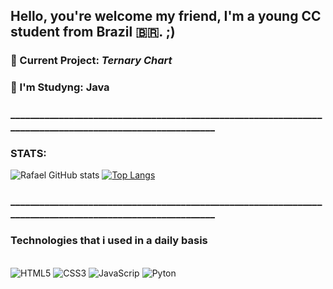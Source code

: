 ## Hello, you're welcome my friend, I'm a young CC student from Brazil 🇧🇷. ;)

### 🤖 Current Project: ***Ternary Chart***
### 🌱 I'm Studyng: **Java**
### __________________________________________________________________________________________________________
### STATS:
![Rafael GitHub stats](https://github-readme-stats.vercel.app/api?username=RafaelPulzi&show_icons=true&theme=radical)
[![Top Langs](https://github-readme-stats.vercel.app/api/top-langs/?username=RafaelPulzi&layout=compact)](https://github.com/anuraghazra/github-readme-stats)
### __________________________________________________________________________________________________________

### Technologies that i used in a daily basis
<div style="display: inline_block"><br/>
  <img alt="HTML5" src="https://img.shields.io/badge/HTML5-E34F26?style=for-the-badge&logo=html5&logoColor=white" />
  <img alt="CSS3" src="https://img.shields.io/badge/CSS3-1572B6?style=for-the-badge&logo=css3&logoColor=white" />
  <img alt="JavaScrip" src="https://img.shields.io/badge/JavaScript-F7DF1E?style=for-the-badge&logo=javascript&logoColor=black" />
  <img alt="Pyton" src="https://img.shields.io/badge/Python-14354C?style=for-the-badge&logo=python&logoColor=white" />
</div>




